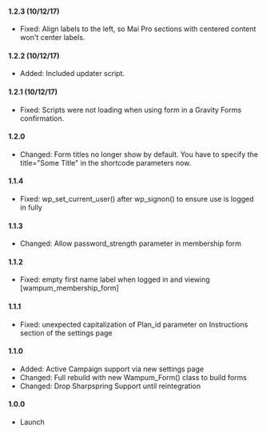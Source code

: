 #### 1.2.3 (10/12/17)
* Fixed: Align labels to the left, so Mai Pro sections with centered content won't center labels.

#### 1.2.2 (10/12/17)
* Added: Included updater script.

#### 1.2.1 (10/12/17)
* Fixed: Scripts were not loading when using form in a Gravity Forms confirmation.

#### 1.2.0
* Changed: Form titles no longer show by default. You have to specify the title="Some Title" in the shortcode parameters now.

#### 1.1.4
* Fixed: wp_set_current_user() after wp_signon() to ensure use is logged in fully

#### 1.1.3
* Changed: Allow password_strength parameter in membership form

#### 1.1.2
* Fixed: empty first name label when logged in and viewing [wampum_membership_form]

#### 1.1.1
* Fixed: unexpected capitalization of Plan_id parameter on Instructions section of the settings page

#### 1.1.0
* Added: Active Campaign support via new settings page
* Changed: Full rebuild with new Wampum_Form() class to build forms
* Changed: Drop Sharpspring Support until reintegration

#### 1.0.0
* Launch
